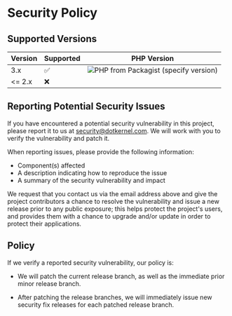 # Security Policy

## Supported Versions


| Version | Supported          | PHP Version                                                                                                      |
|---------|--------------------|------------------------------------------------------------------------------------------------------------------|
| 3.x     | :white_check_mark: | ![PHP from Packagist (specify version)](https://img.shields.io/packagist/php-v/dotkernel/dot-twigrenderer/3.4.3) |
| <= 2.x  | :x:                |                                                                                                                  |


## Reporting Potential Security Issues

If you have encountered a potential security vulnerability in this project,
please report it to us at <security@dotkernel.com>. We will work with you to
verify the vulnerability and patch it.

When reporting issues, please provide the following information:

- Component(s) affected
- A description indicating how to reproduce the issue
- A summary of the security vulnerability and impact

We request that you contact us via the email address above and give the
project contributors a chance to resolve the vulnerability and issue a new
release prior to any public exposure; this helps protect the project's
users, and provides them with a chance to upgrade and/or update in order to
protect their applications.


## Policy

If we verify a reported security vulnerability, our policy is:

- We will patch the current release branch, as well as the immediate prior minor
  release branch.

- After patching the release branches, we will immediately issue new security
  fix releases for each patched release branch.

